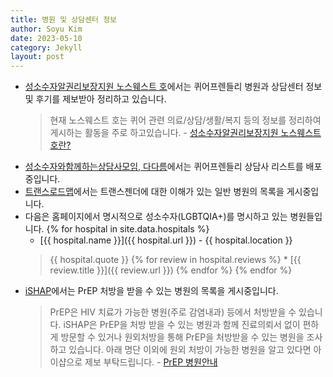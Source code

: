 ```yaml
---
title: 병원 및 상담센터 정보
author: Soyu Kim
date: 2023-05-10
category: Jekyll
layout: post
---
```


* [성소수자알권리보장지원 노스웨스트 호](https://theshipnorthwest.tistory.com/notice/16)에서는 퀴어프렌들리 병원과 상담센터 정보 및 후기를 제보받아 정리하고 있습니다.
  > 현재 노스웨스트 호는 퀴어 관련 의료/상담/생활/복지 등의 정보를 정리하여 게시하는 활동을 주로 하고있습니다. - [성소수자알권리보장지원 노스웨스트 호란?](https://theshipnorthwest.tistory.com/entry/%EC%84%B1%EC%86%8C%EC%88%98%EC%9E%90%EC%95%8C%EA%B6%8C%EB%A6%AC%EB%B3%B4%EC%9E%A5%EC%A7%80%EC%9B%90-%EB%85%B8%EC%8A%A4%EC%9B%A8%EC%8A%A4%ED%8A%B8-%ED%98%B8%EB%8A%94)
* [성소수자와함께하는상담사모임, 다다름](https://linktr.ee/QALLY)에서는 퀴어프렌들리 상담사 리스트를 배포중입니다. 
* [트랜스로드맵](http://transroadmap.net/transgender-health/)에서는 트랜스젠더에 대한 이해가 있는 일반 병원의 목록을 게시중입니다.
* 다음은 홈페이지에서 명시적으로 성소수자(LGBTQIA+)를 명시하고 있는 병원들입니다.
  {% for hospital in site.data.hospitals %}
    * [{{ hospital.name }}]({{ hospital.url }}) - {{ hospital.location }}
    > {{ hospital.quote }}
    {% for review in hospital.reviews %}
      * [{{ review.title }}]({{ review.url }})
    {% endfor %}
  {% endfor %}
* [iSHAP](https://ishap.org/?c=2/62/65)에서는 PrEP 처방을 받을 수 있는 병원의 목록을 게시중입니다. 
  > PrEP은 HIV 치료가 가능한 병원(주로 감염내과) 등에서 처방받을 수 있습니다. iSHAP은 PrEP을 처방 받을 수 있는 병원과 함께 진료의뢰서 없이 편하게 방문할 수 있거나 원외처방을 통해 PrEP을 처방받을 수 있는 병원을 조사 하고 있습니다. 아래 명단 이외에 원외 처방이 가능한 병원을 알고 있다면 아이샵으로 제보 부탁드립니다. - [PrEP 병원안내](https://ishap.org/?c=2/62/65)
